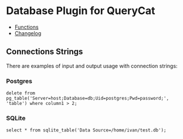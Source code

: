# Database Plugin for QueryCat

- [Functions](Functions.md)
- [Changelog](CHANGELOG.md)

## Connections Strings

There are examples of input and output usage with connection strings:

### Postgres

```
delete from pg_table('Server=host;Database=db;Uid=postgres;Pwd=password;', 'table') where column1 > 2;
```

### SQLite

```
select * from sqlite_table('Data Source=/home/ivan/test.db');
```
